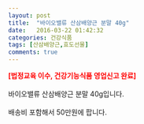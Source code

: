 ```yaml
---
layout: post
title:  "바이오밸류 산삼배양근 분말 40g"
date:   2016-03-22 01:42:32
categories: 건강식품
tags: [산삼배양근,효도선물]
comments: true
---
```


<strong><span style="color: rgb(255, 0, 0);">[법정교육 이수, 건강기능식품 영업신고 완료]</span></strong>
<br><br>
바이오밸류 산삼배양근 분말 40g입니다.
<br><br>
배송비 포함해서 50만원에 팝니다.
<br>
<br>
<img class="image" src="https://1.bp.blogspot.com/-6mBQZ1AHvqU/W_teFkrSr8I/AAAAAAAAA9w/ZSs5TXA-mto-pG2fzKS-UzXUKmQxjP8QwCLcBGAs/s320/dcfjdfgjdgfh.jpg" alt=""/>
<br>
<br>
<img class="image" src="http://www.nbbang.co.kr/data/webedit/20180906133332_uncgzmrz.jpg" alt=""/>  
<br>
<br>
<img class="image" src="http://www.nbbang.co.kr/data/webedit/20180906133333_zbvqzubo.jpg" alt=""/> 
<br>
<br>
<img class="image" src="http://www.nbbang.co.kr/data/webedit/20180906133334_vektrftw.jpg" alt=""/> 
<br>
<br>
<img class="image" src="http://www.nbbang.co.kr/data/webedit/20180906133335_lijcawwb.jpg" alt=""/> 
<br>
<br>
<img class="image" src="http://www.nbbang.co.kr/data/webedit/20180906133336_mrezxogu.jpg" alt=""/> 
<br>
<br>
<img class="image" src="http://www.nbbang.co.kr/data/webedit/20180906133345_vklkeyqh.jpg" alt=""/> 
<br>
<br>
<img class="image" src="http://www.nbbang.co.kr/data/webedit/20180906133344_hwbqkhag.jpg" alt=""/> 